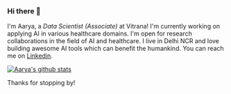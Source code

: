 ### Hi there 👋

<!--
**aaryapatel007/aaryapatel007** is a ✨ _special_ ✨ repository because its `README.md` (this file) appears on your GitHub profile. -->

I'm Aarya, a *Data Scientist (Associate)* at Vitrana! I'm currently working on applying AI in various healthcare domains. I'm open for research collaborations in the field of AI and healthcare.
I live in Delhi NCR and love building awesome AI tools which can benefit the humankind.
You can reach me on [Linkedin](https://www.linkedin.com/in/aaryapatel007/). 

[![Aarya's github stats](https://github-readme-stats.vercel.app/api?username=aaryapatel007)](https://github.com/anuraghazra/github-readme-stats)


Thanks for stopping by!


<!--
- 🔭 I’m currently working on ggg
- 🌱 I’m currently learning ...
- 👯 I’m looking to collaborate on ...
- 🤔 I’m looking for help with ...
- 💬 Ask me about ...
- 📫 How to reach me: ...
- 😄 Pronouns: ...
- ⚡ Fun fact: ...
-->
